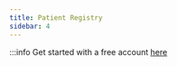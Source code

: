 ```yaml
---
title: Patient Registry
sidebar: 4
---
```



:::info  Get started with a free account [here](https://app.akello.io/signup)